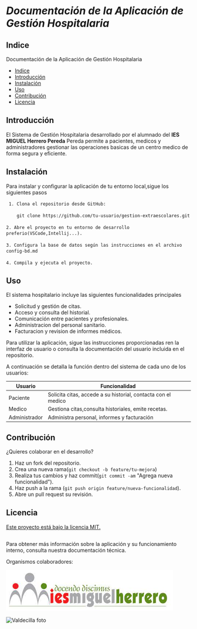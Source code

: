 # ***Documentación de la Aplicación de Gestión Hospitalaria***

## Indice
Documentación de la Aplicación de Gestión Hospitalaria
+ [Indice](#Indice)
+ [Introducción](#Introducción)
+ [Instalación](#Instalación)
+ [Uso](#Uso)
+ [Contribución](#Contribución)
+ [Licencia](#Licencia)

## Introducción
El Sistema de Gestión Hospitalaria desarrollado por el alumnado del **IES MIGUEL Herrero Pereda** Pereda permite a pacientes, medicos y administradores gestionar las operaciones basicas de un centro medico de forma segura y eficiente.

## Instalación
Para instalar y configurar la aplicación de tu entorno local,sigue los siguientes pasos
    
     1. Clona el repositorio desde GitHub:
	 
        git clone https://github.com/tu-usuario/gestion-extraescolares.git
    
    2. Abre el proyecto en tu entorno de desarrollo preferio(VSCode,Intellij...).

    3. Configura la base de datos según las instrucciones en el archivo config-bd.md

    4. Compila y ejecuta el proyecto.

 ## Uso
 El sistema hospitalario incluye las siguientes funcionalidades principales
 + Solicitud y gestión de citas.
 + Acceso y consulta del historial.
 + Comunicación entre pacientes y profesionales.
 + Administracion del personal sanitario.
 + Facturacion y revision de informes médicos.
 
 Para utilizar la aplicación, sigue las instrucciones proporcionadas ren la interfaz de usuario o consulta la documentación del usuario incluida en el repositorio.

 A continuación se detalla la función dentro del sistema de cada uno de los usuarios:

 | **Usuario** | **Funcionalidad** |
 |-------------|-------------------|
 | Paciente    | Solicita citas, accede a su historial, contacta con el medico |
 |Medico       | Gestiona citas,consulta historiales, emite recetas.
 | Administrador | Administra personal, informes y facturación

 ## Contribución

 ¿Quieres colaborar en el desarrollo?

  1. Haz un fork del repositorio.
  2. Crea una nueva rama(```git checkout -b feature/tu-mejora```)
  3. Realiza tus cambios y haz commit(```git commit -am``` "Agrega nueva funcionalidad").
  4. Haz push a la rama (```git push origin feature/nueva-funcionalidad```).
  5. Abre un pull request su revisión.

  ## Licencia
  [Este proyecto está bajo la licencia MIT.](https://opensource.org/license/MIT)
  
  ##
Para obtener más información sobre la aplicación y su funcionamiento interno, consulta nuestra documentación técnica.

Organismos colaboradores:

![Miguel Herrero](./logoIESMHP.png)

![Valdecilla foto](https://www.eiivaldecilla.es/wp-content/uploads/5525-nuevo-logo-valdecilla.jpg)


	 
